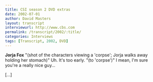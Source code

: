 ```yaml
---
title: CSI season 2 DVD extras
date: 2002-07-01
author: David Masters
layout: transcript
interviewurl: http://www.cbs.com
permalink: /transcript/2002/:title/
categories: Interviews
tags: [Transcript, 2002, DVD]
---
```


**Jorja Fox** "(shot of the characters viewing a 'corpse'; Jorja walks away holding her stomach)" Uh. It's too early. "(to 'corpse')" I mean, I'm sure you're a really nice guy...

[...]

